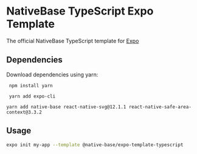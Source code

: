# NativeBase TypeScript Expo Template

The official NativeBase TypeScript template for [Expo](https://docs.expo.io/)

## Dependencies

Download dependencies using yarn:  

``` npm install yarn```  

``` yarn add expo-cli``` 

```yarn add native-base react-native-svg@12.1.1 react-native-safe-area-context@3.3.2```
## Usage

```sh
expo init my-app --template @native-base/expo-template-typescript
```
